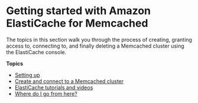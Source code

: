 # Getting started with Amazon ElastiCache for Memcached<a name="GettingStarted"></a>

The topics in this section walk you through the process of creating, granting access to, connecting to, and finally deleting a Memcached cluster using the ElastiCache console\.

**Topics**
+ [Setting up](set-up.md)
+ [Create and connect to a Memcached cluster](deploy-cluster.md)
+ [ElastiCache tutorials and videos](Tutorials.md)
+ [Where do I go from here?](GettingStarted.WhereGoFromHere.md)